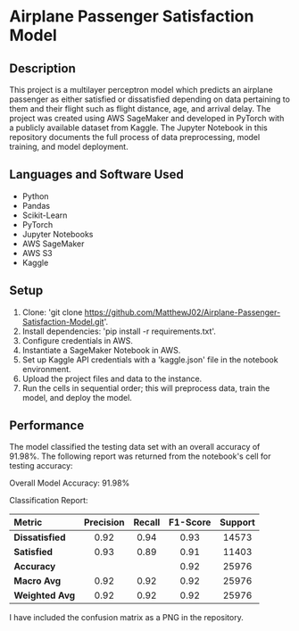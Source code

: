 # Airplane Passenger Satisfaction Model

## Description
This project is a multilayer perceptron model which predicts an airplane passenger as either satisfied or dissatisfied depending on data pertaining to them and their flight such as flight distance, age, and arrival delay. The project was created using AWS SageMaker and developed in PyTorch with a publicly available dataset from Kaggle. The Jupyter Notebook in this repository documents the full process of data preprocessing, model training, and model deployment.

## Languages and Software Used
- Python
- Pandas
- Scikit-Learn
- PyTorch
- Jupyter Notebooks
- AWS SageMaker
- AWS S3
- Kaggle

## Setup
1. Clone: 'git clone https://github.com/MatthewJ02/Airplane-Passenger-Satisfaction-Model.git'.
2. Install dependencies: 'pip install -r requirements.txt'.
3. Configure credentials in AWS.
4. Instantiate a SageMaker Notebook in AWS.
5. Set up Kaggle API credentials with a 'kaggle.json' file in the notebook environment.
6. Upload the project files and data to the instance.
7. Run the cells in sequential order; this will preprocess data, train the model, and deploy the model.

## Performance
The model classified the testing data set with an overall accuracy of 91.98%. The following report was returned from the notebook's cell for testing accuracy:

Overall Model Accuracy: 91.98%

Classification Report:

| Metric         | Precision | Recall | F1-Score | Support |
| :------------- | :-------: | :----: | :------: | :-----: |
| **Dissatisfied** |   0.92    |  0.94  |   0.93   |  14573  |
| **Satisfied** |   0.93    |  0.89  |   0.91   |  11403  |
| **Accuracy** |           |        |   0.92   |  25976  |
| **Macro Avg** |   0.92    |  0.92  |   0.92   |  25976  |
| **Weighted Avg** |   0.92    |  0.92  |   0.92   |  25976  |

I have included the confusion matrix as a PNG in the repository.
